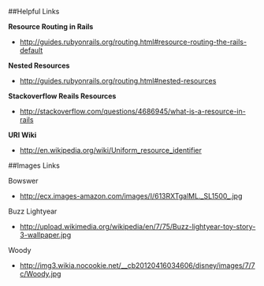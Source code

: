 ##Helpful Links

__Resource Routing in Rails__
- http://guides.rubyonrails.org/routing.html#resource-routing-the-rails-default

__Nested Resources__
- http://guides.rubyonrails.org/routing.html#nested-resources 

__Stackoverflow Reails Resources__
- http://stackoverflow.com/questions/4686945/what-is-a-resource-in-rails

__URI Wiki__
- http://en.wikipedia.org/wiki/Uniform_resource_identifier

##Images Links

Bowswer
- http://ecx.images-amazon.com/images/I/613RXTgalML._SL1500_.jpg

Buzz Lightyear
- http://upload.wikimedia.org/wikipedia/en/7/75/Buzz-lightyear-toy-story-3-wallpaper.jpg

Woody 
- http://img3.wikia.nocookie.net/__cb20120416034606/disney/images/7/7c/Woody.jpg
